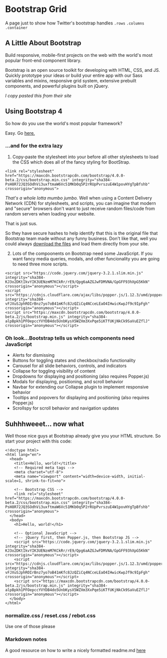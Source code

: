 # Bootstrap Grid
A page just to show how Twitter's bootstrap handles ```.rows``` ```.columns``` ```.container```

## A Little About Bootstrap
Build responsive, mobile-first projects on the web with the world's most popular front-end component library.

Bootstrap is an open source toolkit for developing with HTML, CSS, and JS. Quickly prototype your ideas or build your entire app with our Sass variables and mixins, responsive grid system, extensive prebuilt components, and powerful plugins built on jQuery. 

*I copy pasted this from their site*

## Using Bootstrap 4
So how do you use the world's most popular framework?

Easy. Go [here.](https://getbootstrap.com/docs/4.0/getting-started/introduction/)

### ...and for the extra lazy


1. Copy-paste the stylesheet <link> into your <head> before all other stylesheets to load the CSS which does all of the fancy styling for BootStrap.

```
<link rel="stylesheet" href="https://maxcdn.bootstrapcdn.com/bootstrap/4.0.0-beta.2/css/bootstrap.min.css" integrity="sha384-PsH8R72JQ3SOdhVi3uxftmaW6Vc51MKb0q5P2rRUpPvrszuE4W1povHYgTpBfshb" crossorigin="anonymous">
```

*That's a whole lotta mumbo jumbo.* 
Well when using a Content Delivery Network (CDN) for stylesheets, and scripts, you can imagine that modern and "secure" browsers don't want to just receive random files/code from random servers when loading your website. 

That is just sus. 

So they have secure hashes to help identify that this is the original file that Bootstrap team made without any funny business. Don't like that, well you could always [download the files](https://getbootstrap.com/docs/4.0/getting-started/download/) and load them directly from your site.

2. Lots of the compoonents on Bootstrap need some JavaScript. If you want fancy media queries, modals, and other funcionality you are going to need three more scripts.

```
<script src="https://code.jquery.com/jquery-3.2.1.slim.min.js" integrity="sha384-KJ3o2DKtIkvYIK3UENzmM7KCkRr/rE9/Qpg6aAZGJwFDMVNA/GpGFF93hXpG5KkN" crossorigin="anonymous"></script>
<script src="https://cdnjs.cloudflare.com/ajax/libs/popper.js/1.12.3/umd/popper.min.js" integrity="sha384-vFJXuSJphROIrBnz7yo7oB41mKfc8JzQZiCq4NCceLEaO4IHwicKwpJf9c9IpFgh" crossorigin="anonymous"></script>
<script src="https://maxcdn.bootstrapcdn.com/bootstrap/4.0.0-beta.2/js/bootstrap.min.js" integrity="sha384-alpBpkh1PFOepccYVYDB4do5UnbKysX5WZXm3XxPqe5iKTfUKjNkCk9SaVuEZflJ" crossorigin="anonymous"></script>
```

### Oh look...Bootstrap tells us which components need JavaScript

 - Alerts for dismissing
 - Buttons for toggling states and checkbox/radio functionality
 - Carousel for all slide behaviors, controls, and indicators
 - Collapse for toggling visibility of content
 - Dropdowns for displaying and positioning (also requires Popper.js)
 - Modals for displaying, positioning, and scroll behavior
 - Navbar for extending our Collapse plugin to implement responsive behavior
 - Tooltips and popovers for displaying and positioning (also requires Popper.js)
 - Scrollspy for scroll behavior and navigation updates

## Suhhhweeet... now what
Well those nice guys at Bootstrap already give you your HTML structure. So start your project with this code:

```
<!doctype html>
<html lang="en">
  <head>
    <title>Hello, world!</title>
    <!-- Required meta tags -->
    <meta charset="utf-8">
    <meta name="viewport" content="width=device-width, initial-scale=1, shrink-to-fit=no">

    <!-- Bootstrap CSS -->
    <link rel="stylesheet" href="https://maxcdn.bootstrapcdn.com/bootstrap/4.0.0-beta.2/css/bootstrap.min.css" integrity="sha384-PsH8R72JQ3SOdhVi3uxftmaW6Vc51MKb0q5P2rRUpPvrszuE4W1povHYgTpBfshb" crossorigin="anonymous">
  </head>
  <body>
    <h1>Hello, world!</h1>

    <!-- Optional JavaScript -->
    <!-- jQuery first, then Popper.js, then Bootstrap JS -->
    <script src="https://code.jquery.com/jquery-3.2.1.slim.min.js" integrity="sha384-KJ3o2DKtIkvYIK3UENzmM7KCkRr/rE9/Qpg6aAZGJwFDMVNA/GpGFF93hXpG5KkN" crossorigin="anonymous"></script>
    <script src="https://cdnjs.cloudflare.com/ajax/libs/popper.js/1.12.3/umd/popper.min.js" integrity="sha384-vFJXuSJphROIrBnz7yo7oB41mKfc8JzQZiCq4NCceLEaO4IHwicKwpJf9c9IpFgh" crossorigin="anonymous"></script>
    <script src="https://maxcdn.bootstrapcdn.com/bootstrap/4.0.0-beta.2/js/bootstrap.min.js" integrity="sha384-alpBpkh1PFOepccYVYDB4do5UnbKysX5WZXm3XxPqe5iKTfUKjNkCk9SaVuEZflJ" crossorigin="anonymous"></script>
  </body>
</html>
```

### normalize.css / reset.css / rebot.css

Use one of those please


### Markdown notes

A good resource on how to write a nicely formatted readme.md [here](https://blog.ghost.org/markdown/)



